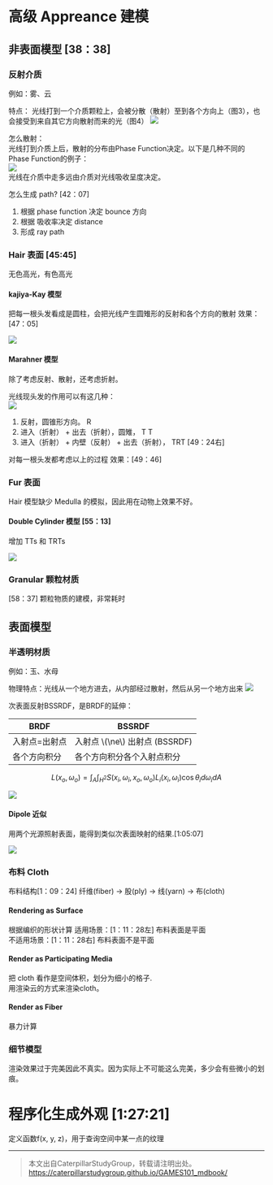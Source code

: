 # 高级 Appreance 建模

## 非表面模型 [38：38]

### 反射介质

例如：雾、云

特点：
光线打到一个介质颗粒上，会被分散（散射）至到各个方向上（图3），也会接受到来自其它方向散射而来的光（图4）
![](../assets/163.PNG)  

怎么散射：  
光线打到介质上后，散射的分布由Phase Function决定。以下是几种不同的Phase Function的例子：  
![](../assets/164.PNG)  
光线在介质中走多远由介质对光线吸收呈度决定。  

怎么生成 path? [42：07]
1. 根据 phase function 决定 bounce 方向
2. 根据 吸收率决定 distance
3. 形成 ray path

### Hair 表面 [45:45]

无色高光，有色高光

#### kajiya-Kay 模型

把每一根头发看成是圆柱，会把光线产生圆雉形的反射和各个方向的散射
效果：[47：05]

![](../assets/165.PNG)  

#### Marahner 模型

除了考虑反射、散射，还考虑折射。  

光线现头发的作用可以有这几种：  
![](../assets/166.PNG)  
1. 反射，圆锥形方向。 R
2. 进入（折射） + 出去（折射），圆雉， T T
3. 进入（折射） + 内壁（反射） + 出去（折射）， TRT
[49：24右]  

对每一根头发都考虑以上的过程
效果：[49：46]

### Fur 表面

Hair 模型缺少 Medulla 的模拟，因此用在动物上效果不好。

#### Double Cylinder 模型 [55：13]

增加 TTs 和 TRTs

![](../assets/167.PNG)  

### Granular 颗粒材质

[58：37] 颗粒物质的建模，非常耗时

## 表面模型

### 半透明材质

例如：玉、水母  

物理特点：光线从一个地方进去，从内部经过散射，然后从另一个地方出来 
![](../assets/168.PNG)  

次表面反射BSSRDF，是BRDF的延伸：

|BRDF|BSSRDF|
|---|---|
|入射点=出射点|入射点 \\(\ne\\) 出射点 (BSSRDF)|
|各个方向积分|各个方向积分各个入射点积分|

$$
L(x_o, \omega_o) = \int_A \int_{H^2}S(x_i, \omega_i, x_o, \omega_o) L_i(x_i, \omega_i) \cos\theta_i d\omega_i dA
$$

![](../assets/169.PNG) 

#### Dipole 近似

用两个光源照射表面，能得到类似次表面映射的结果.[1:05:07]

![](../assets/170.PNG) 

### 布料 Cloth

布料结构[1：09：24]
纤维(fiber) → 股(ply) → 线(yarn) → 布(cloth)

#### Rendering as Surface

根据编织的形状计算
适用场景：[1：11：28左] 布料表面是平面  
不适用场景：[1：11：28右] 布料表面不是平面

#### Render as Participating Media

把 cloth 看作是空间体积，划分为细小的格子.  
用渲染云的方式来渲染cloth。  

#### Render as Fiber

暴力计算

### 细节模型

渲染效果过于完美因此不真实。因为实际上不可能这么完美，多少会有些微小的划痕。

# 程序化生成外观 [1:27:21]

定义函数f(x, y, z)，用于查询空间中某一点的纹理

------------------------------

> 本文出自CaterpillarStudyGroup，转载请注明出处。  
> https://caterpillarstudygroup.github.io/GAMES101_mdbook/